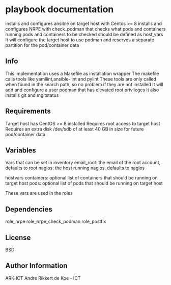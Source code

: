 playbook documentation
======================

installs and configures ansible on target host with Centos >= 8
installs and configures NRPE with check_podman that checks what pods and containers running
pods and containers to be checked should be defined as host_vars
It will configure the target host to use podman and reserves a separate partition for the pod/container data

Info
----

This implementation uses a Makefile as installation wrapper
The makefile calls tools like yamllint,ansible-lint and pylint
These tools are only called when found in the search path, so no problem if they are not installed
It will add and configure a user podman that has elevated root privileges
It also installs git and mgitstatus

Requirements
------------

Target host has CentOS >= 8 installed
Requires root access to target host
Requires an extra disk /dev/sdb of at least 40 GB in size for future pod/container data

Variables
--------------

Vars that can be set in inventory
email_root: the email of the root account, defaults to root
nagios: the host running nagios, defaults to nagios

hostvars
containers: optional list of containers that should be running on target host
pods: optional list of pods that should be running on target host

These vars are used in the roles

Dependencies
------------

role_nrpe
role_nrpe_check_podman
role_postfix

License
-------

BSD

Author Information
------------------

ARK-ICT
Andre Rikkert de Koe - ICT
